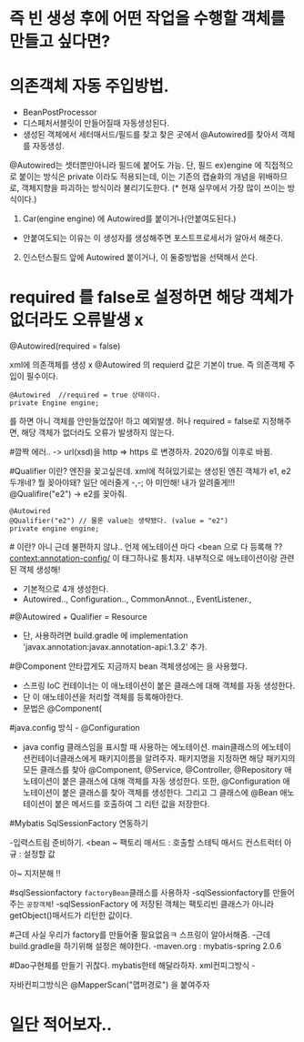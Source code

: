 # 즉 빈 생성 후에 어떤 작업을 수행할 객체를 만들고 싶다면?

# 의존객체 자동 주입방법.
 - BeanPostProcessor  
 - 디스페처서블릿이 만들어질때 자동생성된다.
 - 생성된 객체에서 세터매서드/필드를 찾고 찾은 곳에서 @Autowired를 찾아서 객체를 자동생성.
 
 @Autowired는 셋터뿐만아니라 필드에 붙어도 가능.
 단, 필드 ex)engine 에 직접적으로 붙이는 방식은 private 이라도 적용되는데,
 이는 기존의 캡슐화의 개념을 위배하므로, 객체지향을 파괴하는 방식이라 불리기도한다.
 (* 현재 실무에서 가장 많이 쓰이는 방식이다.)
 
 1. Car(engine engine) 에 Autowired를 붙이거나(안붙여도된다.)
  - 안붙여도되는 이유는 이 생성자를 생성해주면 포스트프로세서가 알아서 해준다.
 2. 인스턴스필드 앞에 Autowired 붙이거나,
 이 둘중방법을 선택해서 쓴다.
 
# required 를 false로 설정하면 해당 객체가 없더라도 오류발생 x
@Autowired(required = false)

xml에 의존객체를 생성 x
@Autowired 의 requierd 값은 기본이 true.
즉 의존객체 주입이 필수이다.
```
@Autowired  //required = true 상태이다.
private Engine engine;
```
를 하면 아니 객체를 안만들었잖아! 하고 예외발생.
허나 required = false로 지정해주면, 해당 객체가 없더라도 오류가 발생하지 않는다.

#깜짝 에러.. -> url(xsd)을 http => https 로 변경하자. 2020/6월 이후로 바뀜.

#Qualifier 이란?
엔진을 꽂고싶은데. xml에 적혀있기로는 생성된 엔진 객체가 e1, e2 두개네? 뭘 꽂아야돼? 일단 에러줄게 -,-;
아 미안해! 내가 알려줄게!!! @Qualifire("e2") -> e2를 꽂아줘.
```
@Autowired
@Qualifier("e2") // 물론 value는 생략됐다. (value = "e2")
private engine engine;
```

#<annotation-config> 이란?
아니 근데 불편하지 않냐.. 언제 에노테이션 마다 <bean 으로 다 등록해 ??
<context:annotation-config/> 이 태그하나로 퉁치자.
내부적으로 애노테이션이랑 관련된 객체 생성해!
- 기본적으로 4개 생성한다.
- Autowired.., Configuration.., CommonAnnot.., EventListener.,

#@Autowired + Qualifier = Resource
- 단, 사용하려면 
build.gradle 에 implementation 'javax.annotation:javax.annotation-api:1.3.2' 추가.

#@Component
안타깝게도 지금까지 bean 객체생성에는 <bean id="" class=""/> 을 사용했다.

- 스프링 IoC 컨테이너는 이 애노테이션이 붙은 클래스에 대해 객체를 자동 생성한다.
- 단 이 애노테이션을 처리할 객체를 등록해야한다.
- 문법은 @Component(

#java.config 방식 - @Configuration
- java config 클래스임을 표시할 때 사용하는 에노테이션.
main클래스의 에노테이션컨테이너클래스에게 패키지이름을 알려주자.
패키지명을 지정하면 해당 패키지의 모든 클래스를 찾아
@Component, @Service, @Controller, @Repository
애노테이션이 붙은 클래스에 대해 객체를 자동 생성한다.
또한,
@Configuration 애노테이션이 붙은 클래스를 찾아 객체를 생성한다.
그리고 그 클래스에 @Bean 애노테이션이 붙은 메서드를 호출하여
그 리턴 값을 저장한다.

#Mybatis SqlSessionFactory 연동하기

-입력스트림 준비하기.
<bean ~
팩토리 매서드 : 호출할 스테틱 매서드
컨스트럭터 아규 : 설정할 값

아~ 지저분해 !!

#sqlSessionfactory `factoryBean`클래스를 사용하자
-sqlSessionfactory를 만들어주는 `공장객체`!
-sqlSessionFactory 에 저장된 객체는 팩토리빈 클래스가 아니라 getObject()매서드가 리턴한 값이다.

#근데 사실 우리가 factory를 만들어줄 필요없음ㅋ 스프링이 알아서해줌.
-근데 build.gradle을 하기위해 설정은 해야한다.
-maven.org : mybatis-spring 2.0.6


#Dao구현체를 만들기 귀찮다. mybatis한테 해달라하자.
xml컨피그방식 -




자바컨피그방식은 @MapperScan("맵퍼경로") 을 붙여주자

# 일단 적어보자..

